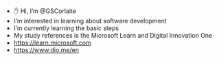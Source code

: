 - ✋️ Hi, I’m @GSCorlaite
- I’m interested in learning about software development
- I’m currently learning the basic steps
- My study references is the Microsoft Learn and Digital Innovation One
- https://learn.microsoft.com
- https://www.dio.me/en

